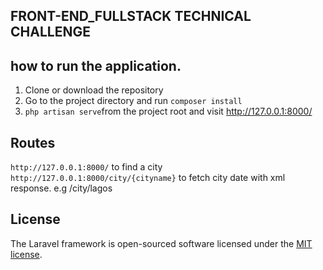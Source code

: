 ## FRONT-END_FULLSTACK TECHNICAL CHALLENGE

## how to run the application.

1. Clone or download the repository
2. Go to the project directory and run `composer install`
3. `php artisan serve`from the project root and visit http://127.0.0.1:8000/

## Routes

`http://127.0.0.1:8000/` to find a city
`http://127.0.0.1:8000/city/{cityname}` to fetch city date with xml response. e.g /city/lagos

## License

The Laravel framework is open-sourced software licensed under the [MIT license](https://opensource.org/licenses/MIT).
